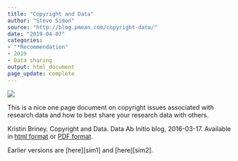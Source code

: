 ```yaml
---
title: "Copyright and Data"
author: "Steve Simon"
source: "http://blog.pmean.com/copyright-data/"
date: "2019-04-07"
categories:
- "*Recommendation"
- 2019
- Data sharing
output: html_document
page_update: complete
---
```


![](http://www.pmean.com/new-images/19/copyright-data01.png)

<div class="notes">

This is a nice one page document on copyright issues associated with research data and how to best share your research data with others.

Kristin Briney. Copyright and Data. Data Ab Initio blog, 2016-03-17. Available in [html format][bri1] or [PDF format][bri2].

[bri1]: http://dataabinitio.com/?p=632
[bri2]: https://ndownloader.figshare.com/files/4849627

</div>
Earlier versions are [here][sim1] and [here][sim2].
 
[sim1]: http://blog.pmean.com/copyright-data/
[sim2]: http://new.pmean.com/copyright-data/
 
